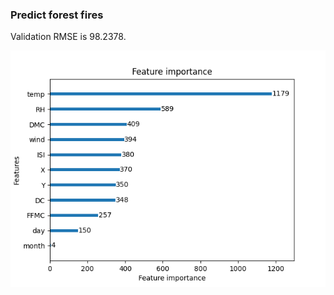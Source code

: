 ### Predict forest fires

Validation RMSE is 98.2378.

![feature importance](figures/feature_importange.png)